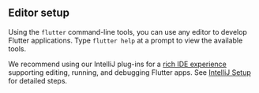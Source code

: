 ## Editor setup

Using the `flutter` command-line tools, you can use any editor to develop Flutter applications.
Type `flutter help` at a prompt to view the available tools.

We recommend using our IntelliJ plug-ins for a  [rich IDE experience](/intellij-ide/) 
supporting editing, running, and debugging Flutter apps. See [IntelliJ Setup](/intellij-setup/)
for detailed steps.
